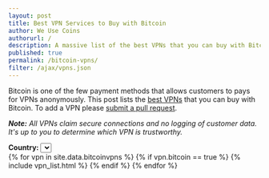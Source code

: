 ```yaml
---
layout: post
title: Best VPN Services to Buy with Bitcoin
author: We Use Coins
authorurl: /
description: A massive list of the best VPNs that you can buy with Bitcoin.
published: true
permalink: /bitcoin-vpns/
filter: /ajax/vpns.json
---  
```

Bitcoin is one of the few payment methods that allows customers to pays for VPNs anonymously. This post lists the <a href="https://vpnpro.com/best-vpn-services/">best VPNs</a> that you can buy with Bitcoin. To add a VPN please [submit a pull request](https://github.com/sunnankar/wuc-new/blob/gh-pages/_data/bitcoinvpns.yml).

<i><b>Note:</b> All VPNs claim secure connections and no logging of customer data. It's up to you to determine which VPN is trustworthy. </i>

<div class="filters">
  <b>Country:</b>
  <select id="country" data-type="country">
  </select>
</div>

<div class="filters-content">
{% for vpn in site.data.bitcoinvpns %}
{% if vpn.bitcoin == true %}
{% include vpn_list.html %}
{% endif %}
{% endfor %}
</div>
